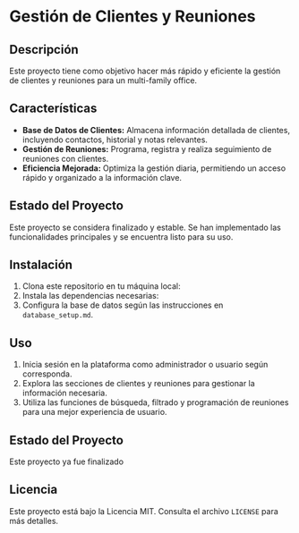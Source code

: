 # Gestión de Clientes y Reuniones

## Descripción
Este proyecto tiene como objetivo hacer más rápido y eficiente la gestión de clientes y reuniones para un multi-family office.

## Características
- **Base de Datos de Clientes:** Almacena información detallada de clientes, incluyendo contactos, historial y notas relevantes.
- **Gestión de Reuniones:** Programa, registra y realiza seguimiento de reuniones con clientes.
- **Eficiencia Mejorada:** Optimiza la gestión diaria, permitiendo un acceso rápido y organizado a la información clave.

## Estado del Proyecto
Este proyecto se considera finalizado y estable. Se han implementado las funcionalidades principales y se encuentra listo para su uso.

## Instalación
1. Clona este repositorio en tu máquina local:
2. Instala las dependencias necesarias:
3. Configura la base de datos según las instrucciones en `database_setup.md`.

## Uso
1. Inicia sesión en la plataforma como administrador o usuario según corresponda.
2. Explora las secciones de clientes y reuniones para gestionar la información necesaria.
3. Utiliza las funciones de búsqueda, filtrado y programación de reuniones para una mejor experiencia de usuario.

## Estado del Proyecto
Este proyecto ya fue finalizado

## Licencia
Este proyecto está bajo la Licencia MIT. Consulta el archivo `LICENSE` para más detalles.